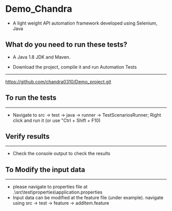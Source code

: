 # Demo_Chandra
- A light weight API automation framework developed using Selenium, Java


What do you need to run these tests?
---
- A Java 1.8 JDK and Maven.

- Download the project, compile it and run Automation Tests

---
https://github.com/chandra0310/Demo_project.git

## To run the tests

---
- Navigate to src -> test -> java -> runner -> TestScenariosRunner; Right click and run it (or use "Ctrl + Shift + F10)

## Verify results

---
- Check the console output to check the results

## To Modify the input data

---
- please navigate to properties file at .\src\test\properties\application.properties
- Input data can be modified at the feature file (under example). navigate using src -> test -> feature -> addItem.feature